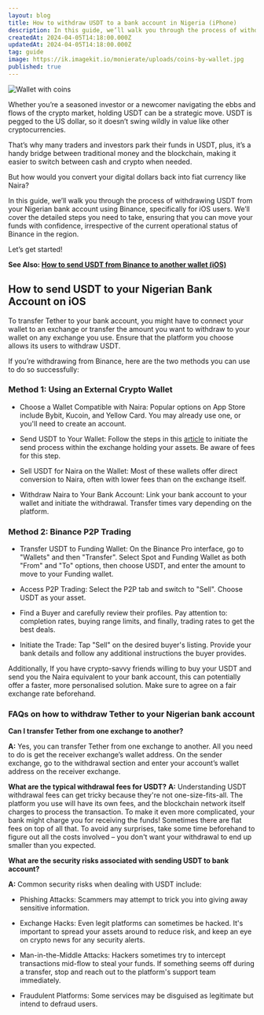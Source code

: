 ```yaml
---
layout: blog
title: How to withdraw USDT to a bank account in Nigeria (iPhone)
description: In this guide, we’ll walk you through the process of withdrawing USDT from your Nigerian bank account using Binance, specifically for iOS users.
createdAt: 2024-04-05T14:18:00.000Z
updatedAt: 2024-04-05T14:18:00.000Z
tag: guide
image: https://ik.imagekit.io/monierate/uploads/coins-by-wallet.jpg
published: true
---
```

![Wallet with coins](https://ik.imagekit.io/monierate/uploads/coins-by-wallet.jpg)

Whether you’re a seasoned investor or a newcomer navigating the ebbs and flows of the crypto market, holding USDT can be a strategic move. USDT is pegged to the US dollar, so it doesn’t swing wildly in value like other cryptocurrencies.

That’s why many traders and investors park their funds in USDT, plus, it’s a handy bridge between traditional money and the blockchain, making it easier to switch between cash and crypto when needed.

But how would you convert your digital dollars back into fiat currency like Naira?

In this guide, we’ll walk you through the process of withdrawing USDT from your Nigerian bank account using Binance, specifically for iOS users. We’ll cover the detailed steps you need to take, ensuring that you can move your funds with confidence, irrespective of the current operational status of Binance in the region.

Let’s get started!

**See Also: [How to send USDT from Binance to another wallet (iOS)](https://monierate.com/blog/how-to-send-usdt-from-binance-to-another-wallet-ios-step-by-step-guide)**
  

## How to send USDT to your Nigerian Bank Account on iOS

To transfer Tether to your bank account, you might have to connect your wallet to an exchange or transfer the amount you want to withdraw to your wallet on any exchange you use. Ensure that the platform you choose allows its users to withdraw USDT.

If you’re withdrawing from Binance, here are the two methods you can use to do so successfully:

### Method 1: Using an External Crypto Wallet

-   Choose a Wallet Compatible with Naira: Popular options on App Store include Bybit, Kucoin, and Yellow Card. You may already use one, or you'll need to create an account.
    
-   Send USDT to Your Wallet: Follow the steps in this [article](https://monierate.com/blog/how-to-send-usdt-from-binance-to-another-wallet-ios-step-by-step-guide) to initiate the send process within the exchange holding your assets. Be aware of fees for this step.
    
-   Sell USDT for Naira on the Wallet: Most of these wallets offer direct conversion to Naira, often with lower fees than on the exchange itself.
    
-   Withdraw Naira to Your Bank Account: Link your bank account to your wallet and initiate the withdrawal. Transfer times vary depending on the platform.
    

### Method 2: Binance P2P Trading

-   Transfer USDT to Funding Wallet: On the Binance Pro interface, go to "Wallets" and then "Transfer". Select Spot and Funding Wallet as both "From" and "To" options, then choose USDT, and enter the amount to move to your Funding wallet.
    
-   Access P2P Trading: Select the P2P tab and switch to "Sell". Choose USDT as your asset.
    
-   Find a Buyer and carefully review their profiles. Pay attention to: completion rates, buying range limits, and finally, trading rates to get the best deals.

-   Initiate the Trade: Tap "Sell" on the desired buyer's listing. Provide your bank details and follow any additional instructions the buyer provides.

Additionally, If you have crypto-savvy friends willing to buy your USDT and send you the Naira equivalent to your bank account, this can potentially offer a faster, more personalised solution. Make sure to agree on a fair exchange rate beforehand.

### FAQs on how to withdraw Tether to your Nigerian bank account

**Can I transfer Tether from one exchange to another?**

**A:** Yes, you can transfer Tether from one exchange to another. All you need to do is get the receiver exchange’s wallet address. On the sender exchange, go to the withdrawal section and enter your account’s wallet address on the receiver exchange.

**What are the typical withdrawal fees for USDT?**
**A:** Understanding USDT withdrawal fees can get tricky because they're not one-size-fits-all. The platform you use will have its own fees, and the blockchain network itself charges to process the transaction. To make it even more complicated, your bank might charge you for receiving the funds! Sometimes there are flat fees on top of all that. To avoid any surprises, take some time beforehand to figure out all the costs involved – you don't want your withdrawal to end up smaller than you expected.

**What are the security risks associated with sending USDT to bank account?**

**A:** Common security risks when dealing with USDT include:

-   Phishing Attacks: Scammers may attempt to trick you into giving away sensitive information.
    
-   Exchange Hacks: Even legit platforms can sometimes be hacked. It's important to spread your assets around to reduce risk, and keep an eye on crypto news for any security alerts.
    
-   Man-in-the-Middle Attacks: Hackers sometimes try to intercept transactions mid-flow to steal your funds. If something seems off during a transfer, stop and reach out to the platform's support team immediately.
    
-   Fraudulent Platforms: Some services may be disguised as legitimate but intend to defraud users.
